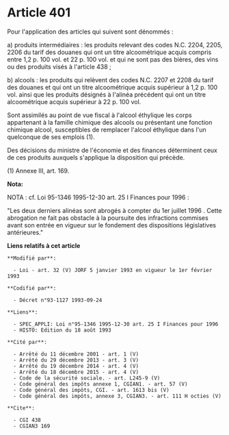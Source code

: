 # Article 401

Pour l'application des articles qui suivent sont dénommés :

a) produits intermédiaires : les produits relevant des codes N.C. 2204, 2205, 2206 du tarif des douanes qui ont un titre
alcoométrique acquis compris entre 1,2 p. 100 vol. et 22 p. 100 vol. et qui ne sont pas des bières, des vins ou des produits
visés à l'article 438 ;

b) alcools : les produits qui relèvent des codes N.C. 2207 et 2208 du tarif des douanes et qui ont un titre alcoométrique
acquis supérieur à 1,2 p. 100 vol. ainsi que les produits désignés à l'alinéa précédent qui ont un titre alcoométrique acquis
supérieur à 22 p. 100 vol.

Sont assimilés au point de vue fiscal à l'alcool éthylique les corps appartenant à la famille chimique des alcools ou
présentant une fonction chimique alcool, susceptibles de remplacer l'alcool éthylique dans l'un quelconque de ses emplois
(1).

Des décisions du ministre de l'économie et des finances déterminent ceux de ces produits auxquels s'applique la disposition
qui précède.

(1) Annexe III, art. 169.

**Nota:**

NOTA : cf. Loi 95-1346 1995-12-30 art. 25 I Finances pour 1996 :

"Les deux derniers alinéas sont abrogés à compter du 1er juillet 1996 . Cette abrogation ne fait pas obstacle à la poursuite
des infractions commises avant son entrée en vigueur sur le fondement des dispositions législatives antérieures."

**Liens relatifs à cet article**

	**Modifié par**:

	  - Loi - art. 32 (V) JORF 5 janvier 1993 en vigueur le 1er février 1993

	**Codifié par**:

	  - Décret n°93-1127 1993-09-24

	**Liens**:

	  - SPEC_APPLI: Loi n°95-1346 1995-12-30 art. 25 I Finances pour 1996
	  - HISTO: Edition du 18 août 1993

	**Cité par**:

	  - Arrêté du 11 décembre 2001 - art. 1 (V)
	  - Arrêté du 29 décembre 2013 - art. 3 (V)
	  - Arrêté du 19 décembre 2014 - art. 4 (V)
	  - Arrêté du 18 décembre 2015 - art. 4 (V)
	  - Code de la sécurité sociale. - art. L245-9 (V)
	  - Code général des impôts annexe 1, CGIAN1. - art. 57 (V)
	  - Code général des impôts, CGI. - art. 1613 bis (V)
	  - Code général des impôts, annexe 3, CGIAN3. - art. 111 H octies (V)

	**Cite**:

	  - CGI 438
	  - CGIAN3 169
